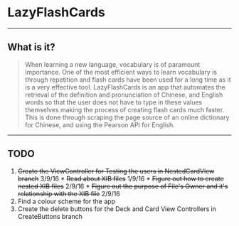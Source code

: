 # LazyFlashCards

----
## What is it?


> When learning a new language, vocabulary is of paramount importance. One of the most efficient ways to learn vocabulary is through repetition and flash cards have been used for a long time as it is a very effective tool. LazyFlashCards is an app that automates the retrieval of the definition and pronunciation of Chinese, and English words so that the user does not have to type in these values themselves making the process of creating flash cards much faster. This is done through scraping the page source of an online dictionary for Chinese, and using the Pearson API for English.

---

## TODO

  1. ~~Create the ViewController for Testing the users in NestedCardView branch~~ 3/9/16
    * ~~Read about XIB files~~ 1/9/16
    * ~~Figure out how to create nested XIB files~~ 2/9/16
    * ~~Figure out the purpose of File's Owner and it's relationship with the XIB file~~ 2/9/16
  2. Find a colour scheme for the app
  3. Create the delete buttons for the Deck and Card View Controllers in CreateButtons branch

